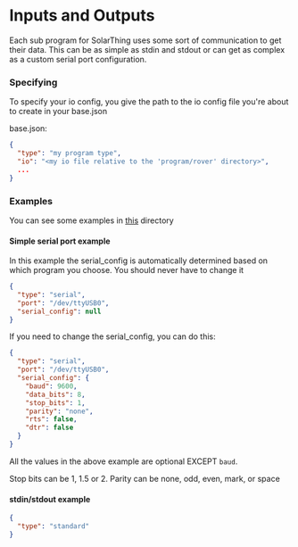 # Inputs and Outputs
Each sub program for SolarThing uses some sort of communication to get their data. This can be as simple
as stdin and stdout or can get as complex as a custom serial port configuration.

### Specifying
To specify your io config, you give the path to the io config file you're about to create in your base.json

base.json:
```json
{
  "type": "my program type",
  "io": "<my io file relative to the 'program/rover' directory>",
  ...
}
```

### Examples
You can see some examples in [this](../../config_templates/io) directory

#### Simple serial port example
In this example the serial_config is automatically determined based on which program you choose. You should never have to change it
```json
{
  "type": "serial",
  "port": "/dev/ttyUSB0",
  "serial_config": null
}
```
If you need to change the serial_config, you can do this:
```json
{
  "type": "serial",
  "port": "/dev/ttyUSB0",
  "serial_config": {
    "baud": 9600,
    "data_bits": 8,
    "stop_bits": 1,
    "parity": "none",
    "rts": false,
    "dtr": false
  }
}
```
All the values in the above example are optional EXCEPT ```baud```.

Stop bits can be 1, 1.5 or 2. Parity can be none, odd, even, mark, or space

#### stdin/stdout example
```json
{
  "type": "standard"
}
```

